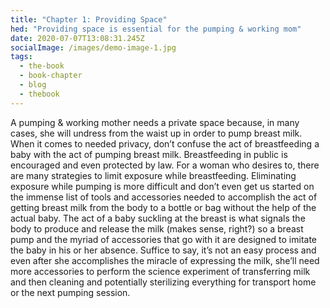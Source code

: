 ```yaml
---
title: "Chapter 1: Providing Space"
hed: "Providing space is essential for the pumping & working mom"
date: 2020-07-07T13:08:31.245Z
socialImage: /images/demo-image-1.jpg
tags:
  - the-book
  - book-chapter
  - blog
  - thebook
---
```


A pumping & working mother needs a private space because, in many cases, she will undress from the waist up in order to pump breast milk. When it comes to needed privacy, don’t confuse the act of breastfeeding a baby with the act of pumping breast milk. Breastfeeding in public is encouraged and even protected by law. For a woman who desires to, there are many strategies to limit exposure while breastfeeding. Eliminating exposure while pumping is more difficult and don’t even get us started on the immense list of tools and accessories needed to accomplish the act of getting breast milk from the body to a bottle or bag without the help of the actual baby. The act of a baby suckling at the breast is what signals the body to produce and release the milk (makes sense, right?) so a breast pump and the myriad of accessories that go with it are designed to imitate the baby in his or her absence. Suffice to say, it’s not an easy process and even after she accomplishes the miracle of expressing the milk, she’ll need more accessories to perform the science experiment of transferring milk and then cleaning and potentially sterilizing everything for transport home or the next pumping session. 
